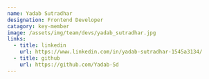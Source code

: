 ```yaml
---
name: Yadab Sutradhar
designation: Frontend Developer
catagory: key-member
image: /assets/img/team/devs/yadab_sutradhar.jpg
links:
  - title: linkedin
    url: https://www.linkedin.com/in/yadab-sutradhar-1545a3134/
  - title: github
    url: https://github.com/Yadab-Sd
---
```

